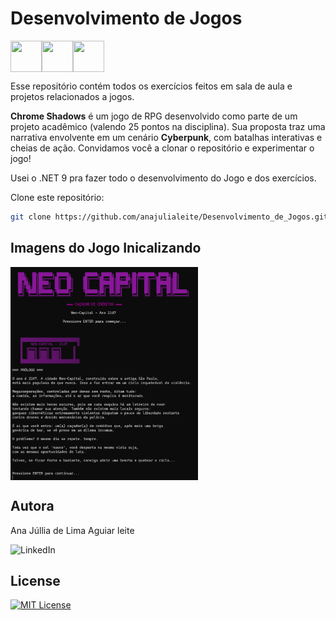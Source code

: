 # Desenvolvimento de Jogos

<img src="https://cdn.jsdelivr.net/gh/devicons/devicon@latest/icons/csharp/csharp-original.svg" align="left" width="50" height="50"/>
<img src="https://cdn.jsdelivr.net/gh/devicons/devicon@latest/icons/dotnetcore/dotnetcore-original.svg" align="left" width="50" height="50"/>
<img src="https://cdn.jsdelivr.net/gh/devicons/devicon@latest/icons/visualstudio/visualstudio-original.svg" align="center" width="50" height="50"/>

Esse repositório contém todos os exercícios feitos em sala de aula e projetos relacionados a jogos.

**Chrome Shadows** é um jogo de RPG desenvolvido como parte de um projeto acadêmico (valendo 25 pontos na disciplina). Sua proposta traz uma narrativa envolvente em um cenário **Cyberpunk**, com batalhas interativas e cheias de ação.
Convidamos você a clonar o repositório e experimentar o jogo!

Usei o .NET 9 pra fazer todo o desenvolvimento do Jogo e dos exercícios.

Clone este repositório:
```bash
git clone https://github.com/anajulialeite/Desenvolvimento_de_Jogos.git
```

## Imagens do Jogo Inicalizando

<img src="Imagens/Início.png" alt="Jogos-RPG" align="center" width="300">

<img src="Imagens/Introdução.png" alt="Jogos-RPG" align="center" width="300">

## Autora

Ana Júllia de Lima Aguiar leite

<a href="https://www.linkedin.com/in/anajulialimaleite/" style="text-decoration:none" target="_blank" rel="noopener noreferrer">
    <img src="https://img.shields.io/badge/LinkedIn-%231C003F?style=for-the-badge&logo=linkedin&logoColor=white" alt="LinkedIn"/>
</a>

## License

[![MIT License](https://img.shields.io/badge/License-MIT-%231C003F.svg)](./LICENSE)
